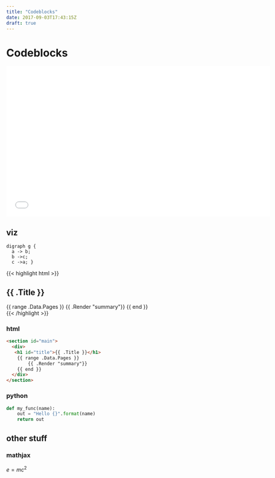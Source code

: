 ```yaml
---
title: "Codeblocks"
date: 2017-09-03T17:43:15Z
draft: true  
---
```


# Codeblocks


<iframe width="700" height="400" frameborder="0" scrolling="yes" src="//plot.ly/~samsung.staines/21.embed"></iframe>



## viz

```viz-dot
digraph g { 
  a -> b;
  b ->c;
  c ->a; }
```

{{< highlight html >}}
<section id="main">
  <div>
   <h1 id="title">{{ .Title }}</h1>
    {{ range .Data.Pages }}
        {{ .Render "summary"}}
    {{ end }}
  </div>
</section>
{{< /highlight >}}



### html

```html
<section id="main">
  <div>
   <h1 id="title">{{ .Title }}</h1>
    {{ range .Data.Pages }}
        {{ .Render "summary"}}
    {{ end }}
  </div>
</section>
```

### python

```python
def my_func(name):
    out = "Hello {}".format(name)
    return out
```

## other stuff

### mathjax

$e=mc^2$




